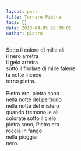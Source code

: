 ```yaml
---
layout: post
title: Tornare Pietra
tags: []
date: 2013-04-05 20:39:00
author: pietro
---
```

Sotto il calore di mille ali<br/>il nero arretra<br/>il gelo arretra<br/>sotto il frullare di mille falene<br/>la notte incede<br/>torno pietra.<br/><br/>Pietro ero, pietra sono<br/>nella notte del perdono<br/>nella notte del mistero<br/>quando fremono le ali<br/>colorate sotto il cielo<br/>pietra sono, Pietro ero<br/>roccia in fango<br/>nella pioggia<br/>nero.
